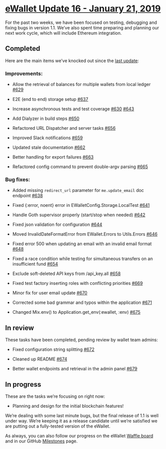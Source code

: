 
# [eWallet Update 16 - January 21, 2019](https://www.reddit.com/r/omise_go/comments/aicztq/ewallet_update_january_21_2019_the_you_either_die/)

For the past two weeks, we have been focused on testing, debugging and fixing bugs in version 1.1. We’ve also spent time preparing and planning our next work cycle, which will include Ethereum integration.

## Completed

Here are the main items we’ve knocked out since the  [last update](https://www.reddit.com/r/omise_go/comments/adqkrk/ewallet_update_january_7_2019_the_as_long_as_you/):

### Improvements:

-   Allow the retrieval of balances for multiple wallets from local ledger  [#629](https://github.com/omisego/ewallet/pull/629)
    
-   E2E (end to end) storage setup  [#637](https://github.com/omisego/ewallet/pull/637)
    
-   Increase asynchronous tests and test coverage  [#630](https://github.com/omisego/ewallet/pull/630)  [#643](https://github.com/omisego/ewallet/pull/643)
    
-   Add Dialyzer in build steps  [#650](https://github.com/omisego/ewallet/pull/650)
    
-   Refactored URL Dispatcher and server tasks  [#656](https://github.com/omisego/ewallet/pull/656)
    
-   Improved Slack notifications  [#659](https://github.com/omisego/ewallet/pull/659)
    
-   Updated stale documentation  [#662](https://github.com/omisego/ewallet/pull/662)
    
-   Better handling for export failures  [#663](https://github.com/omisego/ewallet/pull/663)
    
-   Refactored config command to prevent double-argv parsing  [#665](https://github.com/omisego/ewallet/pull/665)
    

### Bug fixes:

-   Added missing `redirect_url` parameter for `me.update_email` doc endpoint  [#638](https://github.com/omisego/ewallet/pull/638)
    
-   Fixed {:error, noent} error in EWalletConfig.Storage.LocalTest  [#641](https://github.com/omisego/ewallet/pull/641)
    
-   Handle Goth supervisor properly (start/stop when needed)  [#642](https://github.com/omisego/ewallet/pull/642)
    
-   Fixed json validation for configuration  [#644](https://github.com/omisego/ewallet/pull/644)
    
-   Moved InvalidDateFormatError from EWallet.Errors to Utils.Errors  [#646](https://github.com/omisego/ewallet/pull/646)
    
-   Fixed error 500 when updating an email with an invalid email format  [#648](https://github.com/omisego/ewallet/pull/648)
    
-   Fixed a race condition while testing for simultaneous transfers on an insufficient fund  [#654](https://github.com/omisego/ewallet/pull/654)
    
-   Exclude soft-deleted API keys from /api_key.all  [#658](https://github.com/omisego/ewallet/pull/658)
    
-   Fixed test factory inserting roles with conflicting priorities  [#669](https://github.com/omisego/ewallet/pull/669)
    
-   Minor fix for user email update  [#670](https://github.com/omisego/ewallet/pull/670)
    
-   Corrected some bad grammar and typos within the application  [#671](https://github.com/omisego/ewallet/pull/671)
    
-   Changed Mix.env() to Application.get_env(:ewallet, :env)  [#675](https://github.com/omisego/ewallet/pull/675)
    

## In review

These tasks have been completed, pending review by wallet team admins:

-   Fixed configuration string splitting  [#672](https://github.com/omisego/ewallet/pull/672)
    
-   Cleaned up README  [#674](https://github.com/omisego/ewallet/pull/674)
    
-   Better wallet endpoints and retrieval in the admin panel  [#679](https://github.com/omisego/ewallet/pull/679)
    

## In progress

These are the tasks we’re focusing on right now:

-   Planning and design for the initial blockchain features!
    

We’re dealing with some last minute bugs, but the final release of 1.1 is well under way. We’re keeping it as a release candidate until we’re satisfied we are putting out a fully-tested version of the eWallet.

As always, you can also follow our progress on the eWallet [Waffle board](https://waffle.io/omisego/ewallet)  and in our GitHub  [Milestones](https://github.com/omisego/ewallet/milestone/2) page.
